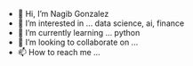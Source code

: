 - 👋 Hi, I’m Nagib Gonzalez
- 👀 I’m interested in ... data science, ai, finance
- 🌱 I’m currently learning ... python
- 💞️ I’m looking to collaborate on ... 
- 📫 How to reach me ...

<!---
inagib21/inagib21 is a ✨ special ✨ repository because its `README.md` (this file) appears on your GitHub profile.
You can click the Preview link to take a look at your changes.
--->

